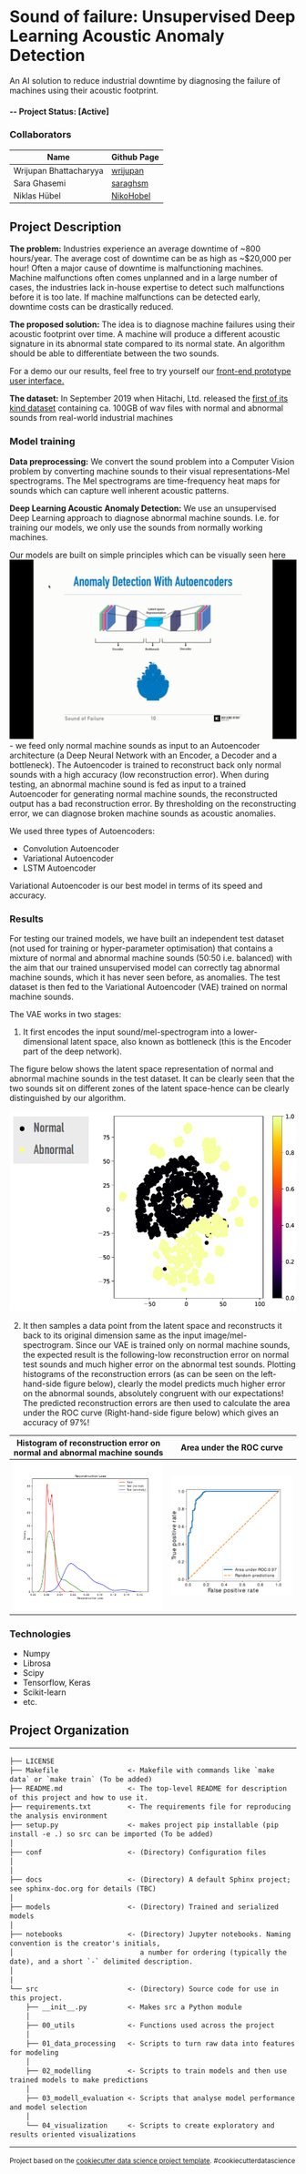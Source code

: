 Sound of failure: Unsupervised Deep Learning Acoustic Anomaly Detection
=======================================================================

An AI solution to reduce industrial downtime by diagnosing the failure of machines using their acoustic footprint.

#### -- Project Status: [Active]

### Collaborators
|Name     |  Github Page   |
|---------|-----------------|
| Wrijupan Bhattacharyya | [wrijupan](https://github.com/wrijupan)|
| Sara Ghasemi | [saraghsm](https://github.com/saraghsm) |
| Niklas Hübel | [NikoHobel](https://github.com/NikoHobel) |

## Project Description

**The problem:** Industries experience an average downtime of ~800 hours/year. The average cost of downtime can be as high as ~$20,000 per hour! Often a major cause of downtime is malfunctioning machines. Machine malfunctions often comes unplanned and in a large number of cases, the industries lack in-house expertise to detect such malfunctions before it is too late. If machine malfunctions can be detected early, downtime costs can be drastically reduced.

**The proposed solution:** The idea is to diagnose machine failures using their acoustic footprint over time. A machine will produce a different acoustic signature in its abnormal state compared to its normal state. An algorithm should be able to differentiate between the two sounds.

For a demo our our results, feel free to try yourself our [front-end prototype user interface.](https://share.streamlit.io/wrijupan/sound-of-failure/main/streamlit/app.py)

**The dataset:** In September 2019 when Hitachi, Ltd. released the [first of its kind dataset](https://zenodo.org/record/3384388#.YLCh2zYzaAw) containing ca. 100GB of wav files with normal and abnormal sounds from real-world industrial machines

### Model training

**Data preprocessing:** We convert the sound problem into a Computer Vision problem by converting machine sounds to their visual representations-Mel spectrograms. The Mel spectrograms are time-frequency heat maps for sounds which can capture well inherent acoustic patterns. 

**Deep Learning Acoustic Anomaly Detection:** We use an unsupervised Deep Learning approach to diagnose abnormal machine sounds. I.e. for training our models, we only use the sounds from normally working machines.

Our models are built on simple principles which can be visually seen here ![](streamlit/images/anomaly_detection_video.gif)- we feed only normal machine sounds as input to an Autoencoder architecture (a Deep Neural Network with an Encoder, a Decoder and a bottleneck). The Autoencoder is trained to reconstruct back only normal sounds with a high accuracy (low reconstruction error). When during testing, an abnormal machine sound is fed as input to a trained Autoencoder for generating normal machine sounds, the reconstructed output has a bad reconstruction error. By thresholding on the reconstructing error, we can diagnose broken machine sounds as acoustic anomalies.

We used three types of Autoencoders:
* Convolution Autoencoder
* Variational Autoencoder
* LSTM Autoencoder

Variational Autoencoder is our best model in terms of its speed and accuracy.

### Results

For testing our trained models, we have built an independent test dataset (not used for training or hyper-parameter optimisation) that contains a mixture of normal and abnormal machine sounds (50:50 i.e. balanced) with the aim that our trained unsupervised model can correctly tag abnormal machine sounds, which it has never seen before, as anomalies. The test dataset is then fed to the Variational Autoencoder (VAE) trained on normal machine sounds.

The VAE works in two stages:

1. It first encodes the input sound/mel-spectrogram into a lower-dimensional latent space, also known as bottleneck (this is the Encoder part of the deep network). 

The figure below shows the latent space representation of normal and abnormal machine sounds in the test dataset. It can be clearly seen that the two sounds sit on different zones of the latent space-hence can be clearly distinguished by our algorithm.

![](streamlit/images/encoded.png)


2. It then samples a data point from the latent space and reconstructs it back to its original dimension same as the input image/mel-spectrogram. Since our VAE is trained only on normal machine sounds, the expected result is the following-low reconstruction error on normal test sounds and much higher error on the abnormal test sounds. Plotting histograms of the reconstruction errors (as can be seen on the left-hand-side figure below), clearly the model predicts much higher error on the abnormal sounds, absolutely congruent with our expectations! The predicted reconstruction errors are then used to calculate the area under the ROC curve (Right-hand-side figure below) which gives an accuracy of 97%!

|Histogram of reconstruction error on normal and abnormal machine sounds     |   Area under the ROC curve   | 
|---------|-----------------|
 ![](streamlit/images/RecoLoss_NoVal_VAE_6dB_valve_id_00.png) | ![](streamlit/images/ROC_VAE_6dB_valve_id_00.png) 



### Technologies

* Numpy
* Librosa
* Scipy
* Tensorflow, Keras
* Scikit-learn
* etc.



## Project Organization
------------

    ├── LICENSE
    ├── Makefile                 <- Makefile with commands like `make data` or `make train` (To be added)
    ├── README.md                <- The top-level README for description of this project and how to use it.
    ├── requirements.txt         <- The requirements file for reproducing the analysis environment
    ├── setup.py                 <- makes project pip installable (pip install -e .) so src can be imported (To be added)
    │
    ├── conf                     <- (Directory) Configuration files
    │
    │
    ├── docs                     <- (Directory) A default Sphinx project; see sphinx-doc.org for details (TBC)
    │
    ├── models                   <- (Directory) Trained and serialized models
    │
    ├── notebooks                <- (Directory) Jupyter notebooks. Naming convention is the creator's initials,
    │                               a number for ordering (typically the date), and a short `-` delimited description.
    │
    |
    └── src                      <- (Directory) Source code for use in this project.
        ├── __init__.py          <- Makes src a Python module
        │
        ├── 00_utils             <- Functions used across the project
        │
        ├── 01_data_processing   <- Scripts to turn raw data into features for modeling
        │
        ├── 02_modelling         <- Scripts to train models and then use trained models to make predictions
        │
        ├── 03_modell_evaluation <- Scripts that analyse model performance and model selection
        │
        └── 04_visualization     <- Scripts to create exploratory and results oriented visualizations
    
    


--------

<p><small>Project based on the <a target="_blank" href="https://drivendata.github.io/cookiecutter-data-science/">cookiecutter data science project template</a>. #cookiecutterdatascience</small></p>
